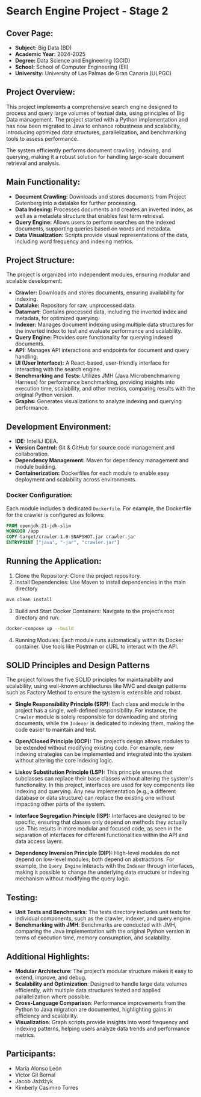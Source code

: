 # Search Engine Project - Stage 2

## Cover Page:
- **Subject:** Big Data (BD)
- **Academic Year:** 2024-2025
- **Degree:** Data Science and Engineering (GCID)
- **School:** School of Computer Engineering (EII)
- **University:** University of Las Palmas de Gran Canaria (ULPGC)

## Project Overview:
This project implements a comprehensive search engine designed to process and query large volumes of textual data, using principles of Big Data management. The project started with a Python implementation and has now been migrated to Java to enhance robustness and scalability, introducing optimized data structures, parallelization, and benchmarking tools to assess performance.

The system efficiently performs document crawling, indexing, and querying, making it a robust solution for handling large-scale document retrieval and analysis.

## Main Functionality:
- **Document Crawling:** Downloads and stores documents from Project Gutenberg into a datalake for further processing.
- **Data Indexing:** Processes documents and creates an inverted index, as well as a metadata structure that enables fast term retrieval.
- **Query Engine:** Allows users to perform searches on the indexed documents, supporting queries based on words and metadata.
- **Data Visualization:** Scripts provide visual representations of the data, including word frequency and indexing metrics.

## Project Structure:
The project is organized into independent modules, ensuring modular and scalable development:

- **Crawler:** Downloads and stores documents, ensuring availability for indexing.
- **Datalake:** Repository for raw, unprocessed data.
- **Datamart:** Contains processed data, including the inverted index and metadata, for optimized querying.
- **Indexer:** Manages document indexing using multiple data structures for the inverted index to test and evaluate performance and scalability.
- **Query Engine:** Provides core functionality for querying indexed documents.
- **API:** Manages API interactions and endpoints for document and query handling.
- **UI (User Interface):** A React-based, user-friendly interface for interacting with the search engine.
- **Benchmarking and Tests:** Utilizes JMH (Java Microbenchmarking Harness) for performance benchmarking, providing insights into execution time, scalability, and other metrics, comparing results with the original Python version.
- **Graphs:** Generates visualizations to analyze indexing and querying performance.

## Development Environment:
- **IDE:** IntelliJ IDEA.
- **Version Control:** Git & GitHub for source code management and collaboration.
- **Dependency Management:** Maven for dependency management and module building.
- **Containerization:** Dockerfiles for each module to enable easy deployment and scalability across environments.

### Docker Configuration:
Each module includes a dedicated `Dockerfile`. For example, the Dockerfile for the crawler is configured as follows:

```dockerfile
FROM openjdk:21-jdk-slim
WORKDIR /app
COPY target/crawler-1.0-SNAPSHOT.jar crawler.jar
ENTRYPOINT ["java", "-jar", "crawler.jar"]

````

## Running the Application:

1. Clone the Repository: Clone the project repository.
2. Install Dependencies: Use Maven to install dependencies in the main directory

````bash
mvn clean install
````

3. Build and Start Docker Containers: Navigate to the project’s root directory and run:

````bash
docker-compose up --build
````


4. Running Modules: Each module runs automatically within its Docker container. Use tools like Postman or cURL to interact with the API.

## SOLID Principles and Design Patterns
The project follows the five SOLID principles for maintainability and scalability, using well-known architectures like MVC and design patterns such as Factory Method to ensure the system is extensible and robust.

- **Single Responsibility Principle (SRP):** Each class and module in the project has a single, well-defined responsibility. For instance, the `Crawler` module is solely responsible for downloading and storing documents, while the `Indexer` is dedicated to indexing them, making the code easier to maintain and test.

- **Open/Closed Principle (OCP):** The project’s design allows modules to be extended without modifying existing code. For example, new indexing strategies can be implemented and integrated into the system without altering the core indexing logic.

- **Liskov Substitution Principle (LSP):** This principle ensures that subclasses can replace their base classes without altering the system's functionality. In this project, interfaces are used for key components like indexing and querying. Any new implementation (e.g., a different database or data structure) can replace the existing one without impacting other parts of the system.

- **Interface Segregation Principle (ISP):** Interfaces are designed to be specific, ensuring that classes only depend on methods they actually use. This results in more modular and focused code, as seen in the separation of interfaces for different functionalities within the API and data access layers.

- **Dependency Inversion Principle (DIP):** High-level modules do not depend on low-level modules; both depend on abstractions. For example, the `Query Engine` interacts with the `Indexer` through interfaces, making it possible to change the underlying data structure or indexing mechanism without modifying the query logic.

## Testing:

- **Unit Tests and Benchmarks**: The tests directory includes unit tests for individual components, such as the crawler, indexer, and query engine.
- **Benchmarking with JMH**: Benchmarks are conducted with JMH, comparing the Java implementation with the original Python version in terms of execution time, memory consumption, and scalability.

## Additional Highlights:

- **Modular Architecture**: The project’s modular structure makes it easy to extend, improve, and debug.
- **Scalability and Optimization**: Designed to handle large data volumes efficiently, with multiple data structures tested and applied parallelization where possible.
- **Cross-Language Comparison**: Performance improvements from the Python to Java migration are documented, highlighting gains in efficiency and scalability.
- **Visualization**: Graph scripts provide insights into word frequency and indexing patterns, helping users analyze data trends and performance metrics.

## Participants:

- María Alonso León
- Víctor Gil Bernal
- Jacob Jażdżyk
- Kimberly Casimiro Torres
